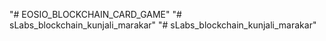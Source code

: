 "# EOSIO_BLOCKCHAIN_CARD_GAME" 
"# sLabs_blockchain_kunjali_marakar" 
"# sLabs_blockchain_kunjali_marakar" 
